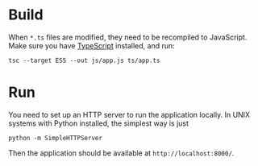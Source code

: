 # Build

When `*.ts` files are modified, they need to be recompiled to JavaScript. Make sure you have [TypeScript](http://www.typescriptlang.org/) installed, and run:

	tsc --target ES5 --out js/app.js ts/app.ts

# Run

You need to set up an HTTP server to run the application locally. In UNIX systems with Python installed, the simplest way is just

	python -m SimpleHTTPServer

Then the application should be available at `http://localhost:8000/`.
